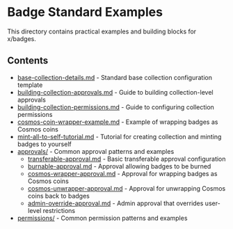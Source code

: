 # Badge Standard Examples

This directory contains practical examples and building blocks for x/badges.

## Contents

-   [base-collection-details.md](base-collection-details.md) - Standard base collection configuration template
-   [building-collection-approvals.md](building-collection-approvals.md) - Guide to building collection-level approvals
-   [building-collection-permissions.md](building-collection-permissions.md) - Guide to configuring collection permissions
-   [cosmos-coin-wrapper-example.md](cosmos-coin-wrapper-example.md) - Example of wrapping badges as Cosmos coins
-   [mint-all-to-self-tutorial.md](mint-all-to-self-tutorial.md) - Tutorial for creating collection and minting badges to yourself
-   [approvals/](approvals/) - Common approval patterns and examples
    -   [transferable-approval.md](approvals/transferable-approval.md) - Basic transferable approval configuration
    -   [burnable-approval.md](approvals/burnable-approval.md) - Approval allowing badges to be burned
    -   [cosmos-wrapper-approval.md](approvals/cosmos-wrapper-approval.md) - Approval for wrapping badges as Cosmos coins
    -   [cosmos-unwrapper-approval.md](approvals/cosmos-unwrapper-approval.md) - Approval for unwrapping Cosmos coins back to badges
    -   [admin-override-approval.md](approvals/admin-override-approval.md) - Admin approval that overrides user-level restrictions
-   [permissions/](permissions/) - Common permission patterns and examples
